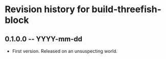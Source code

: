 # Revision history for build-threefish-block

## 0.1.0.0  -- YYYY-mm-dd

* First version. Released on an unsuspecting world.

